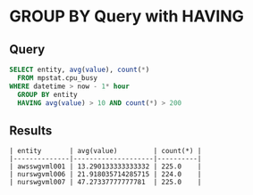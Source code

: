 # GROUP BY Query with HAVING

## Query

```sql
SELECT entity, avg(value), count(*) 
  FROM mpstat.cpu_busy 
WHERE datetime > now - 1* hour 
  GROUP BY entity 
  HAVING avg(value) > 10 AND count(*) > 200
```

## Results

```ls
| entity       | avg(value)         | count(*) | 
|--------------|--------------------|----------| 
| awsswgvml001 | 13.290133333333332 | 225.0    | 
| nurswgvml006 | 21.918035714285715 | 224.0    | 
| nurswgvml007 | 47.27337777777781  | 225.0    | 
```
